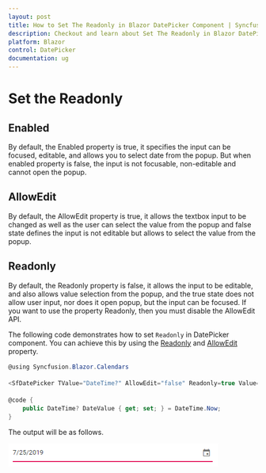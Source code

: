 ```yaml
---
layout: post
title: How to Set The Readonly in Blazor DatePicker Component | Syncfusion
description: Checkout and learn about Set The Readonly in Blazor DatePicker component of Syncfusion, and more details.
platform: Blazor
control: DatePicker
documentation: ug
---
```


# Set the Readonly

## Enabled

By default, the Enabled property is true, it specifies the input can be focused, editable, and allows you to select date from the popup. But when enabled property is false, the input is not focusable, non-editable and cannot open the popup.

## AllowEdit

By default, the AllowEdit property is true, it allows the textbox input to be changed as well as the user can select the value from the popup and false state defines the input is not editable but allows to select the value from the popup.

## Readonly

By default, the Readonly property is false, it allows the input to be editable, and also allows value selection from the popup, and the true state does not allow user input, nor does it open popup, but the input can be focused. If you want to use the property Readonly, then you must disable the AllowEdit API.

The following code demonstrates how to set `Readonly` in DatePicker component.
You can achieve this by using the [Readonly](https://help.syncfusion.com/cr/blazor/Syncfusion.Blazor.Calendars.SfDatePicker-1.html#Syncfusion_Blazor_Calendars_SfDatePicker_1_Readonly) and [AllowEdit](https://help.syncfusion.com/cr/blazor/Syncfusion.Blazor.Calendars.SfDatePicker-1.html#Syncfusion_Blazor_Calendars_SfDatePicker_1_AllowEdit) property.

```csharp
@using Syncfusion.Blazor.Calendars

<SfDatePicker TValue="DateTime?" AllowEdit="false" Readonly=true Value="@DateValue"></SfDatePicker>

@code {
    public DateTime? DateValue { get; set; } = DateTime.Now;
}
```

The output will be as follows.

![datepicker](../images/readonly.png)
